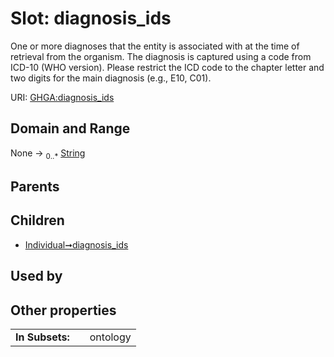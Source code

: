 
# Slot: diagnosis_ids


One or more diagnoses that the entity is associated with at the time of retrieval from the organism. The diagnosis is captured using a code from ICD-10 (WHO version). Please restrict the ICD code to the chapter letter and two digits for the main diagnosis (e.g., E10, C01).

URI: [GHGA:diagnosis_ids](https://w3id.org/GHGA/diagnosis_ids)


## Domain and Range

None &#8594;  <sub>0..\*</sub> [String](types/String.md)

## Parents


## Children

 *  [Individual➞diagnosis_ids](Individual_diagnosis_ids.md)

## Used by


## Other properties

|  |  |  |
| --- | --- | --- |
| **In Subsets:** | | ontology |

